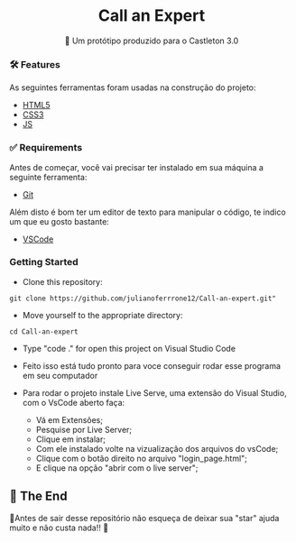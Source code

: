 <h1 align="center">
    Call an Expert
</h1>
<p align="center">🚀 Um protótipo produzido para o Castleton 3.0</p>

### 🛠 Features

As seguintes ferramentas foram usadas na construção do projeto:

- [HTML5](https://www.devmedia.com.br/o-que-e-o-html5/25820)
- [CSS3](https://developer.mozilla.org/pt-BR/docs/Web/CSS)
- [JS](https://www.javascript.com)

### ✅ Requirements

Antes de começar, você vai precisar ter instalado em sua máquina a seguinte ferramenta:<br />
- [Git](https://git-scm.com)<br />

Além disto é bom ter um editor de texto para manipular o código, te indico um que eu gosto bastante:<br />
- [VSCode](https://code.visualstudio.com/)

### Getting Started 

- Clone this repository: 
```shell script
git clone https://github.com/julianoferrrone12/Call-an-expert.git"
```
- Move yourself to the appropriate directory: 
```shell script
cd Call-an-expert
```
- Type "code ." for open this project on Visual Studio Code 

- Feito isso está tudo pronto para voce conseguir rodar esse programa em seu computador
- Para rodar o projeto instale Live Serve, uma extensão do Visual Studio, com o VsCode aberto faça:
   - Vá em Extensões;
   - Pesquise por Live Server;
   - Clique em instalar;
   - Com ele instalado volte na vizualização dos arquivos do vsCode;
   - Clique com o botão direito no arquivo "login_page.html";
   - E clique na opção "abrir com o live server";
    
## 🚩 The End

🌟Antes de sair desse repositório não esqueça de deixar sua "star" ajuda muito e não custa nada!! 🌟




